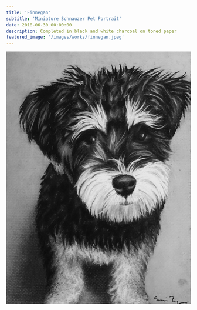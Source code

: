 ```yaml
---
title: 'Finnegan'
subtitle: 'Miniature Schnauzer Pet Portrait'
date: 2018-06-30 00:00:00
description: Completed in black and white charcoal on toned paper
featured_image: '/images/works/finnegan.jpeg'
---
```


![](/images/works/finnegan.jpeg)

